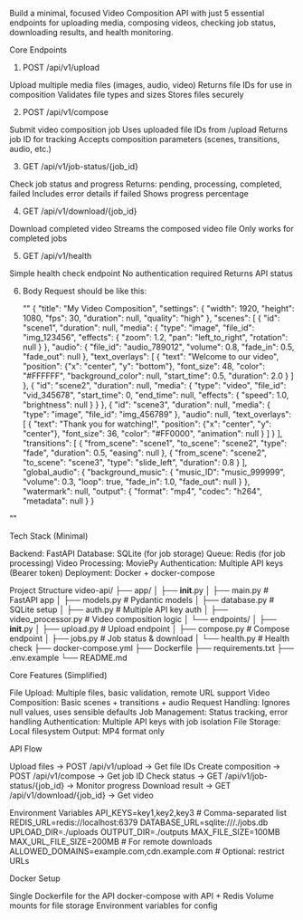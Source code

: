 Build a minimal, focused Video Composition API with just 5 essential endpoints for uploading media, composing videos, checking job status, downloading results, and health monitoring.

Core Endpoints
1. POST /api/v1/upload

Upload multiple media files (images, audio, video)
Returns file IDs for use in composition
Validates file types and sizes
Stores files securely

2. POST /api/v1/compose

Submit video composition job
Uses uploaded file IDs from /upload
Returns job ID for tracking
Accepts composition parameters (scenes, transitions, audio, etc.)

3. GET /api/v1/job-status/{job_id}

Check job status and progress
Returns: pending, processing, completed, failed
Includes error details if failed
Shows progress percentage

4. GET /api/v1/download/{job_id}

Download completed video
Streams the composed video file
Only works for completed jobs

5. GET /api/v1/health

Simple health check endpoint
No authentication required
Returns API status

6. Body Request should be like this:

    "" 
    {
  "title": "My Video Composition",
  "settings": {
    "width": 1920,
    "height": 1080,
    "fps": 30,
    "duration": null,
    "quality": "high"
  },
  "scenes": [
    {
      "id": "scene1",
      "duration": null,
      "media": {
        "type": "image",
        "file_id": "img_123456",
        "effects": {
          "zoom": 1.2,
          "pan": "left_to_right",
          "rotation": null
        }
      },
      "audio": {
        "file_id": "audio_789012",
        "volume": 0.8,
        "fade_in": 0.5,
        "fade_out": null
      },
      "text_overlays": [
        {
          "text": "Welcome to our video",
          "position": {"x": "center", "y": "bottom"},
          "font_size": 48,
          "color": "#FFFFFF",
          "background_color": null,
          "start_time": 0.5,
          "duration": 2.0
        }
      ]
    },
    {
      "id": "scene2", 
      "duration": null,
      "media": {
        "type": "video",
        "file_id": "vid_345678",
        "start_time": 0,
        "end_time": null,
        "effects": {
          "speed": 1.0,
          "brightness": null
        }
      }
    },
    {
      "id": "scene3",
      "duration": null,
      "media": {
        "type": "image",
        "file_id": "img_456789"
      },
      "audio": null,
      "text_overlays": [
        {
          "text": "Thank you for watching!",
          "position": {"x": "center", "y": "center"},
          "font_size": 36,
          "color": "#FF0000",
          "animation": null
        }
      ]
    }
  ],
  "transitions": [
    {
      "from_scene": "scene1",
      "to_scene": "scene2",
      "type": "fade",
      "duration": 0.5,
      "easing": null
    },
    {
      "from_scene": "scene2", 
      "to_scene": "scene3",
      "type": "slide_left",
      "duration": 0.8
    }
  ],
  "global_audio": {
    "background_music": {
      "music_ID": "music_999999",
      "volume": 0.3,
      "loop": true,
      "fade_in": 1.0,
      "fade_out": null
    }
  },
  "watermark": null,
  "output": {
    "format": "mp4",
    "codec": "h264",
    "metadata": null
  }
}

""

Tech Stack (Minimal)

Backend: FastAPI
Database: SQLite (for job storage)
Queue: Redis (for job processing)
Video Processing: MoviePy
Authentication: Multiple API keys (Bearer token)
Deployment: Docker + docker-compose


Project Structure
video-api/
├── app/
│   ├── __init__.py
│   ├── main.py              # FastAPI app
│   ├── models.py            # Pydantic models
│   ├── database.py          # SQLite setup
│   ├── auth.py              # Multiple API key auth
│   ├── video_processor.py   # Video composition logic
│   └── endpoints/
│       ├── __init__.py
│       ├── upload.py        # Upload endpoint
│       ├── compose.py       # Compose endpoint
│       ├── jobs.py          # Job status & download
│       └── health.py        # Health check
├── docker-compose.yml
├── Dockerfile
├── requirements.txt
├── .env.example
└── README.md

Core Features (Simplified)

File Upload: Multiple files, basic validation, remote URL support
Video Composition: Basic scenes + transitions + audio
Request Handling: Ignores null values, uses sensible defaults
Job Management: Status tracking, error handling
Authentication: Multiple API keys with job isolation
File Storage: Local filesystem
Output: MP4 format only


API Flow

Upload files → POST /api/v1/upload → Get file IDs
Create composition → POST /api/v1/compose → Get job ID
Check status → GET /api/v1/job-status/{job_id} → Monitor progress
Download result → GET /api/v1/download/{job_id} → Get video


Environment Variables
API_KEYS=key1,key2,key3  # Comma-separated list
REDIS_URL=redis://localhost:6379
DATABASE_URL=sqlite:///./jobs.db
UPLOAD_DIR=./uploads
OUTPUT_DIR=./outputs
MAX_FILE_SIZE=100MB
MAX_URL_FILE_SIZE=200MB  # For remote downloads
ALLOWED_DOMAINS=example.com,cdn.example.com  # Optional: restrict URLs

Docker Setup

Single Dockerfile for the API
docker-compose with API + Redis
Volume mounts for file storage
Environment variables for config